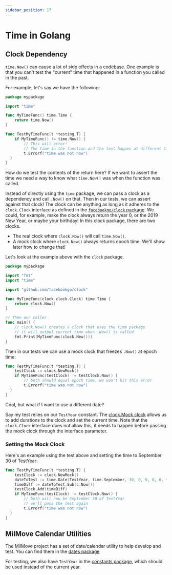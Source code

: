 ```yaml
---
sidebar_position: 17
---
```


# Time in Golang

## Clock Dependency

`time.Now()` can cause a lot of side effects in a codebase. One example is that you can't test the "current" time that happened in a function you called in the past.

For example, let's say we have the following:

```go
package mypackage

import "time"

func MyTimeFunc() time.Time {
    return time.Now()
}

func TestMyTimeFunc(t *testing.T) {
    if MyTimeFunc() != time.Now() {
        // This will error!
        // The time in the function and the test happen at different times
        t.Errorf("time was not now")
  }
}
```

How do we test the contents of the return here? If we want to assert the time we need a way to know what `time.Now()` was when the function was called.

Instead of directly using the `time` package, we can pass a clock as a
dependency and call `.Now()` on that. Then in our tests, we can assert against
that clock! The clock can be anything as long as it adheres to the `clock.Clock`
interface as defined in the [`facebookgo/clock`
package](https://godoc.org/github.com/facebookgo/clock#Clock). We could, for
example, make the clock always return the year 0, or the 2019 New Year, or maybe
your birthday! In this clock package, there are two clocks.

* The real clock where `clock.Now()` will call `time.Now()`.
* A mock clock where `clock.Now()` always returns epoch time.
  We'll show later how to change that!

Let's look at the example above with the `clock` package.

```go
package mypackage

import "fmt"
import "time"

import "github.com/facebookgo/clock"

func MyTimeFunc(clock clock.Clock) time.Time {
    return clock.Now()
}

// Then our caller
func main() {
    // clock.New() creates a clock that uses the time package
    // it will output current time when .Now() is called
    fmt.Print(MyTimeFunc(clock.New()))
}
```

Then in our tests we can use a mock clock that freezes `.Now()` at epoch time:

```go
func TestMyTimeFunc(t *testing.T) {
    testClock := clock.NewMock()
    if MyTimeFunc(testClock) != testClock.Now() {
        // both should equal epoch time, we won't hit this error
        t.Errorf("time was not now")
  }
}
```

Cool, but what if I want to use a different date?

Say my test relies on our `TestYear` constant. The [clock.Mock clock](https://godoc.org/github.com/facebookgo/clock#Mock) allows us to add durations to the clock and set the current time. Note that the `clock.Clock` interface does not allow this, it needs to happen before passing the mock clock through the interface parameter.

### Setting the Mock Clock

Here's an example using the test above and setting the time to September 30 of TestYear:

```go
func TestMyTimeFunc(t *testing.T) {
    testClock := clock.NewMock()
    dateToTest := time.Date(TestYear, time.September, 30, 0, 0, 0, 0, time.UTC)
    timeDiff := dateToTest.Sub(c.Now())
    testClock.Add(timeDiff)
    if MyTimeFunc(testClock) != testClock.Now() {
        // both will now be September 30 of TestYear
        // we'll pass the test again
        t.Errorf("time was not now")
  }
}
```

## MilMove Calendar Utilities

The MilMove project has a set of date/calendar utility to help develop and test.
You can find them in the [dates
package](https://github.com/transcom/mymove/tree/master/pkg/dates)

For testing, we also have `TestYear` in the [constants package](https://github.com/transcom/mymove/blob/master/pkg/testdatagen/constants.go), which should be used instead of the current year.
